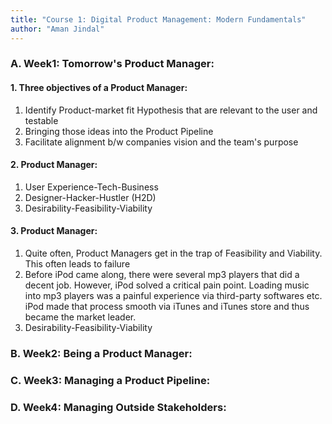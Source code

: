 ```yaml
---
title: "Course 1: Digital Product Management: Modern Fundamentals"
author: "Aman Jindal"
---
```

### A. Week1: Tomorrow's Product Manager:

#### 1. Three objectives of a Product Manager:
   1. Identify Product-market fit Hypothesis that are relevant to the user and testable
   2. Bringing those ideas into the Product Pipeline
   3. Facilitate alignment b/w companies vision and the team's purpose

#### 2. Product Manager:
   1. User Experience-Tech-Business
   2. Designer-Hacker-Hustler (H2D)
   3. Desirability-Feasibility-Viability

#### 3. Product Manager:
   1. Quite often, Product Managers get in the trap of Feasibility and Viability. This often leads to failure 
   2. Before iPod came along, there were several mp3 players that did a decent job. However, iPod solved a      critical pain point. Loading music into mp3 players was a painful experience via third-party softwares etc. iPod made that process smooth via iTunes and iTunes store and thus became the market leader.
   3. Desirability-Feasibility-Viability

### B. Week2: Being a Product Manager:

### C. Week3: Managing a Product Pipeline:

### D. Week4: Managing Outside Stakeholders:

